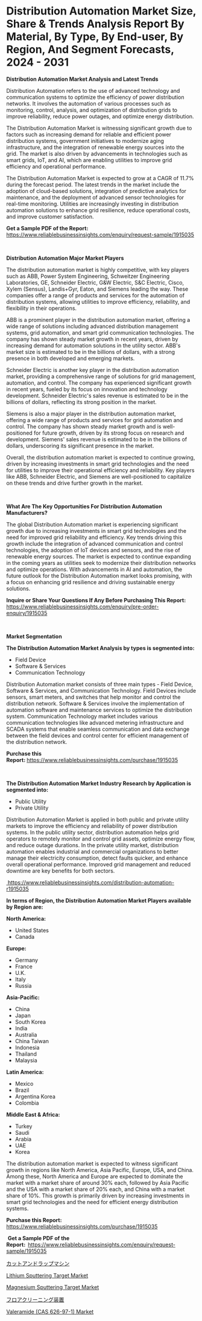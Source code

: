 <p><h1>Distribution Automation Market Size, Share & Trends Analysis Report By Material, By Type, By End-user, By Region, And Segment Forecasts, 2024 - 2031</h1></p><p><strong>Distribution Automation Market Analysis and Latest Trends</strong></p>
<p><p>Distribution Automation refers to the use of advanced technology and communication systems to optimize the efficiency of power distribution networks. It involves the automation of various processes such as monitoring, control, analysis, and optimization of distribution grids to improve reliability, reduce power outages, and optimize energy distribution.</p><p>The Distribution Automation Market is witnessing significant growth due to factors such as increasing demand for reliable and efficient power distribution systems, government initiatives to modernize aging infrastructure, and the integration of renewable energy sources into the grid. The market is also driven by advancements in technologies such as smart grids, IoT, and AI, which are enabling utilities to improve grid efficiency and operational performance.</p><p>The Distribution Automation Market is expected to grow at a CAGR of 11.7% during the forecast period. The latest trends in the market include the adoption of cloud-based solutions, integration of predictive analytics for maintenance, and the deployment of advanced sensor technologies for real-time monitoring. Utilities are increasingly investing in distribution automation solutions to enhance grid resilience, reduce operational costs, and improve customer satisfaction.</p></p>
<p><strong>Get a Sample PDF of the Report:&nbsp;</strong> <a href="https://www.reliablebusinessinsights.com/enquiry/request-sample/1915035">https://www.reliablebusinessinsights.com/enquiry/request-sample/1915035</a></p>
<p>&nbsp;</p>
<p><strong>Distribution Automation Major Market Players</strong></p>
<p><p>The distribution automation market is highly competitive, with key players such as ABB, Power System Engineering, Schweitzer Engineering Laboratories, GE, Schneider Electric, G&W Electric, S&C Electric, Cisco, Xylem (Sensus), Landis+Gyr, Eaton, and Siemens leading the way. These companies offer a range of products and services for the automation of distribution systems, allowing utilities to improve efficiency, reliability, and flexibility in their operations.</p><p>ABB is a prominent player in the distribution automation market, offering a wide range of solutions including advanced distribution management systems, grid automation, and smart grid communication technologies. The company has shown steady market growth in recent years, driven by increasing demand for automation solutions in the utility sector. ABB's market size is estimated to be in the billions of dollars, with a strong presence in both developed and emerging markets.</p><p>Schneider Electric is another key player in the distribution automation market, providing a comprehensive range of solutions for grid management, automation, and control. The company has experienced significant growth in recent years, fueled by its focus on innovation and technology development. Schneider Electric's sales revenue is estimated to be in the billions of dollars, reflecting its strong position in the market.</p><p>Siemens is also a major player in the distribution automation market, offering a wide range of products and services for grid automation and control. The company has shown steady market growth and is well-positioned for future growth, driven by its strong focus on research and development. Siemens' sales revenue is estimated to be in the billions of dollars, underscoring its significant presence in the market.</p><p>Overall, the distribution automation market is expected to continue growing, driven by increasing investments in smart grid technologies and the need for utilities to improve their operational efficiency and reliability. Key players like ABB, Schneider Electric, and Siemens are well-positioned to capitalize on these trends and drive further growth in the market.</p></p>
<p>&nbsp;</p>
<p><strong>What Are The Key Opportunities For Distribution Automation Manufacturers?</strong></p>
<p><p>The global Distribution Automation market is experiencing significant growth due to increasing investments in smart grid technologies and the need for improved grid reliability and efficiency. Key trends driving this growth include the integration of advanced communication and control technologies, the adoption of IoT devices and sensors, and the rise of renewable energy sources. The market is expected to continue expanding in the coming years as utilities seek to modernize their distribution networks and optimize operations. With advancements in AI and automation, the future outlook for the Distribution Automation market looks promising, with a focus on enhancing grid resilience and driving sustainable energy solutions.</p></p>
<p><strong>Inquire or Share Your Questions If Any Before Purchasing This Report:</strong> <a href="https://www.reliablebusinessinsights.com/enquiry/pre-order-enquiry/1915035">https://www.reliablebusinessinsights.com/enquiry/pre-order-enquiry/1915035</a></p>
<p>&nbsp;</p>
<p><strong>Market Segmentation</strong></p>
<p><strong>The Distribution Automation Market Analysis by types is segmented into:</strong></p>
<p><ul><li>Field Device</li><li>Software & Services</li><li>Communication Technology</li></ul></p>
<p><p>Distribution Automation market consists of three main types - Field Device, Software & Services, and Communication Technology. Field Devices include sensors, smart meters, and switches that help monitor and control the distribution network. Software & Services involve the implementation of automation software and maintenance services to optimize the distribution system. Communication Technology market includes various communication technologies like advanced metering infrastructure and SCADA systems that enable seamless communication and data exchange between the field devices and control center for efficient management of the distribution network.</p></p>
<p><strong>Purchase this Report:&nbsp;</strong><a href="https://www.reliablebusinessinsights.com/purchase/1915035">https://www.reliablebusinessinsights.com/purchase/1915035</a></p>
<p>&nbsp;</p>
<p><strong>The Distribution Automation Market Industry Research by Application is segmented into:</strong></p>
<p><ul><li>Public Utility</li><li>Private Utility</li></ul></p>
<p><p>Distribution Automation Market is applied in both public and private utility markets to improve the efficiency and reliability of power distribution systems. In the public utility sector, distribution automation helps grid operators to remotely monitor and control grid assets, optimize energy flow, and reduce outage durations. In the private utility market, distribution automation enables industrial and commercial organizations to better manage their electricity consumption, detect faults quicker, and enhance overall operational performance. Improved grid management and reduced downtime are key benefits for both sectors.</p></p>
<p><a href="https://www.reliablebusinessinsights.com/distribution-automation-r1915035">&nbsp;https://www.reliablebusinessinsights.com/distribution-automation-r1915035</a></p>
<p><strong>In terms of Region, the Distribution Automation Market Players available by Region are:</strong></p>
<p>
    <p> <strong> North America: </strong>
        <ul>
            <li>United States</li>
            <li>Canada</li>
        </ul>
        </p> 
    <p> <strong> Europe: </strong>
        <ul>
            <li>Germany</li>
            <li>France</li>
            <li>U.K.</li>
            <li>Italy</li>
            <li>Russia</li>
        </ul>
        </p> 
    <p> <strong> Asia-Pacific: </strong>
        <ul>
            <li>China</li>
            <li>Japan</li>
            <li>South Korea</li>
            <li>India</li>
            <li>Australia</li>
            <li>China Taiwan</li>
            <li>Indonesia</li>
            <li>Thailand</li>
            <li>Malaysia</li>
        </ul>
        </p> 
    <p> <strong> Latin America: </strong>
        <ul>
            <li>Mexico</li>
            <li>Brazil</li>
            <li>Argentina Korea</li>
            <li>Colombia</li>
        </ul>
        </p> 
    <p> <strong> Middle East & Africa: </strong>
        <ul>
            <li>Turkey</li>
            <li>Saudi</li>
            <li>Arabia</li>
            <li>UAE</li>
            <li>Korea</li>
        </ul>
    </p>
    </p>
<p><p>The distribution automation market is expected to witness significant growth in regions like North America, Asia Pacific, Europe, USA, and China. Among these, North America and Europe are expected to dominate the market with a market share of around 30% each, followed by Asia Pacific and the USA with a market share of 20% each, and China with a market share of 10%. This growth is primarily driven by increasing investments in smart grid technologies and the need for efficient energy distribution systems.</p></p>
<p><strong>Purchase this Report: </strong><a href="https://www.reliablebusinessinsights.com/purchase/1915035">https://www.reliablebusinessinsights.com/purchase/1915035</a></p>
<p>&nbsp;<strong>Get a Sample PDF of the Report:&nbsp;&nbsp;</strong><a href="https://www.reliablebusinessinsights.com/enquiry/request-sample/1915035">https://www.reliablebusinessinsights.com/enquiry/request-sample/1915035</a></p>
<p><strong></strong></p>
<p><p><a href="https://github.com/AbigaleHuel/Market-Research-Report-List-1/blob/main/4457065180654.md">カットアンドラップマシン</a></p><p><a href="https://github.com/goodweq44/Market-Research-Report-List-1/blob/main/lithium-sputtering-target-market.md">Lithium Sputtering Target Market</a></p><p><a href="https://github.com/ajohirul8010/Market-Research-Report-List-1/blob/main/magnesium-sputtering-target-market.md">Magnesium Sputtering Target Market</a></p><p><a href="https://github.com/AdellaPrice2023/Market-Research-Report-List-2/blob/main/9338849180653.md">フロアクリーニング装置</a></p><p><a href="https://www.linkedin.com/pulse/global-valeramide-cas-626-97-1-market-trends-insights-growth-neygc">Valeramide (CAS 626-97-1) Market</a></p></p>